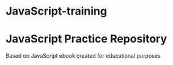 # JavaScript-training
<h1>JavaScript Practice Repository</h1>
<p>Based on JavaScript ebook created for educational purposes</p>